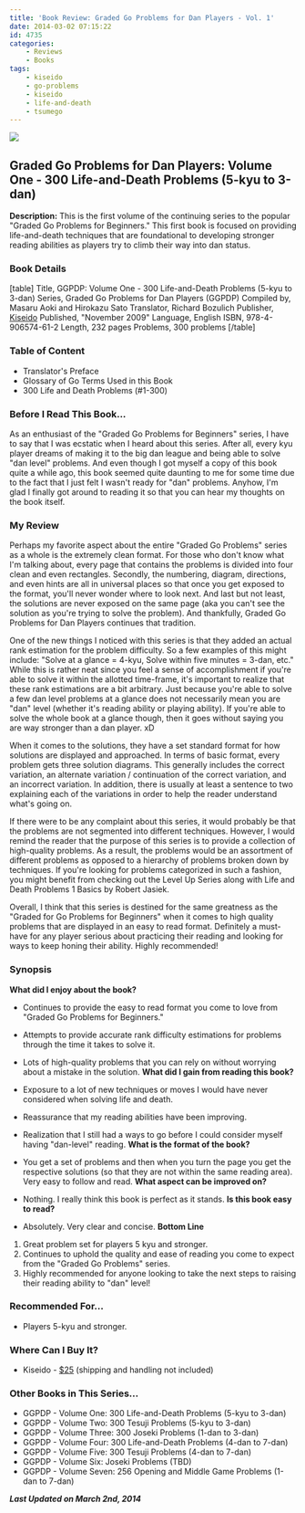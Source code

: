 ```yaml
---
title: 'Book Review: Graded Go Problems for Dan Players - Vol. 1'
date: 2014-03-02 07:15:22
id: 4735
categories:
	- Reviews
	- Books
tags:
	- kiseido
	- go-problems
	- kiseido
	- life-and-death
	- tsumego
---
```

![](/images/2014/02/ggpdpv1cover.jpg)

## Graded Go Problems for Dan Players: Volume One - 300 Life-and-Death Problems (5-kyu to 3-dan)

**Description:** This is the first volume of the continuing series to the popular "Graded Go Problems for Beginners." This first book is focused on providing life-and-death techniques that are foundational to developing stronger reading abilities as players try to climb their way into dan status.

<!--more-->

### Book Details

[table]
Title, GGPDP: Volume One - 300 Life-and-Death Problems (5-kyu to 3-dan)
Series, Graded Go Problems for Dan Players (GGPDP)
Compiled by, Masaru Aoki and Hirokazu Sato
Translator, Richard Bozulich
Publisher, [Kiseido](http://www.kiseido.com)
Published, "November 2009"
Language, English
ISBN, 978-4-906574-61-2
Length, 232 pages
Problems, 300 problems
[/table]



### Table of Content

*   Translator's Preface
*   Glossary of Go Terms Used in this Book
*   300 Life and Death Problems (#1-300)


### Before I Read This Book...

As an enthusiast of the "Graded Go Problems for Beginners" series, I have to say that I was ecstatic when I heard about this series. After all, every kyu player dreams of making it to the big dan league and being able to solve "dan level" problems. And even though I got myself a copy of this book quite a while ago, this book seemed quite daunting to me for some time due to the fact that I just felt I wasn't ready for "dan" problems. Anyhow, I'm glad I finally got around to reading it so that you can hear my thoughts on the book itself.



### My Review

Perhaps my favorite aspect about the entire "Graded Go Problems" series as a whole is the extremely clean format. For those who don't know what I'm talking about, every page that contains the problems is divided into four clean and even rectangles. Secondly, the numbering, diagram, directions, and even hints are all in universal places so that once you get exposed to the format, you'll never wonder where to look next. And last but not least, the solutions are never exposed on the same page (aka you can't see the solution as you're trying to solve the problem). And thankfully, Graded Go Problems for Dan Players continues that tradition.

One of the new things I noticed with this series is that they added an actual rank estimation for the problem difficulty. So a few examples of this might include: "Solve at a glance = 4-kyu, Solve within five minutes = 3-dan, etc." While this is rather neat since you feel a sense of accomplishment if you're able to solve it within the allotted time-frame, it's important to realize that these rank estimations are a bit arbitrary. Just because you're able to solve a few dan level problems at a glance does not necessarily mean you are "dan" level (whether it's reading ability or playing ability). If you're able to solve the whole book at a glance though, then it goes without saying you are way stronger than a dan player. xD

When it comes to the solutions, they have a set standard format for how solutions are displayed and approached. In terms of basic format, every problem gets three solution diagrams. This generally includes the correct variation, an alternate variation / continuation of the correct variation, and an incorrect variation. In addition, there is usually at least a sentence to two explaining each of the variations in order to help the reader understand what's going on.

If there were to be any complaint about this series, it would probably be that the problems are not segmented into different techniques. However, I would remind the reader that the purpose of this series is to provide a collection of high-quality problems. As a result, the problems would be an assortment of different problems as opposed to a hierarchy of problems broken down by techniques. If you're looking for problems categorized in such a fashion, you might benefit from checking out the Level Up Series along with Life and Death Problems 1 Basics by Robert Jasiek.

Overall, I think that this series is destined for the same greatness as the "Graded for Go Problems for Beginners" when it comes to high quality problems that are displayed in an easy to read format. Definitely a must-have for any player serious about practicing their reading and looking for ways to keep honing their ability. Highly recommended!



### Synopsis

**What did I enjoy about the book?**

*   Continues to provide the easy to read format you come to love from "Graded Go Problems for Beginners."
*   Attempts to provide accurate rank difficulty estimations for problems through the time it takes to solve it.
*   Lots of high-quality problems that you can rely on without worrying about a mistake in the solution.
**What did I gain from reading this book?**

*   Exposure to a lot of new techniques or moves I would have never considered when solving life and death.
*   Reassurance that my reading abilities have been improving.
*   Realization that I still had a ways to go before I could consider myself having "dan-level" reading.
**What is the format of the book?**

*   You get a set of problems and then when you turn the page you get the respective solutions (so that they are not within the same reading area). Very easy to follow and read.
**What aspect can be improved on?**

*   Nothing. I really think this book is perfect as it stands.
**Is this book easy to read?**

*   Absolutely. Very clear and concise.
**Bottom Line**

1.  Great problem set for players 5 kyu and stronger.
2.  Continues to uphold the quality and ease of reading you come to expect from the "Graded Go Problems" series.
3.  Highly recommended for anyone looking to take the next steps to raising their reading ability to "dan" level!


### Recommended For...

*   Players 5-kyu and stronger.


### Where Can I Buy It?

*   Kiseido - [$25](http://kiseido.com/go_books.htm#K15) (shipping and handling not included)


### Other Books in This Series...

*   GGPDP - Volume One: 300 Life-and-Death Problems (5-kyu to 3-dan)
*   GGPDP - Volume Two: 300 Tesuji Problems (5-kyu to 3-dan)
*   GGPDP - Volume Three: 300 Joseki Problems (1-dan to 3-dan)
*   GGPDP - Volume Four: 300 Life-and-Death Problems (4-dan to 7-dan)
*   GGPDP - Volume Five: 300 Tesuji Problems (4-dan to 7-dan)
*   GGPDP - Volume Six: Joseki Problems (TBD)
*   GGPDP - Volume Seven: 256 Opening and Middle Game Problems (1-dan to 7-dan)


_**Last Updated on March 2nd, 2014**_